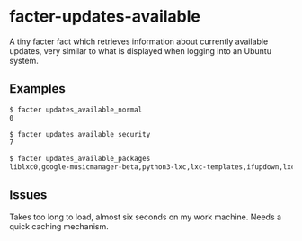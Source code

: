 # facter-updates-available

A tiny facter fact which retrieves information about currently available updates, very similar to what is displayed when logging into an Ubuntu system.

## Examples

```bash
$ facter updates_available_normal
0
```

```bash
$ facter updates_available_security
7
```

```bash
$ facter updates_available_packages
liblxc0,google-musicmanager-beta,python3-lxc,lxc-templates,ifupdown,lxc,google-talkplugin
```

## Issues

Takes too long to load, almost six seconds on my work machine. Needs a quick caching mechanism.
